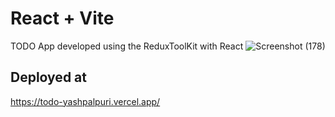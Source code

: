 # React + Vite
TODO App developed using the ReduxToolKit with React
![Screenshot (178)](https://github.com/yp8866/12_RTKToDo/assets/122187543/f89cb993-2839-428a-b2da-26db793f632a)

## Deployed at 
https://todo-yashpalpuri.vercel.app/
